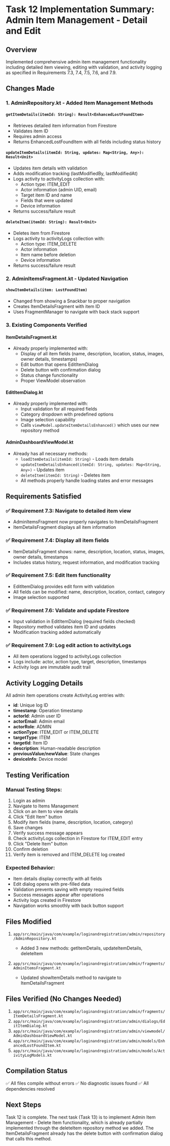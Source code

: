 # Task 12 Implementation Summary: Admin Item Management - Detail and Edit

## Overview
Implemented comprehensive admin item management functionality including detailed item viewing, editing with validation, and activity logging as specified in Requirements 7.3, 7.4, 7.5, 7.6, and 7.9.

## Changes Made

### 1. AdminRepository.kt - Added Item Management Methods

#### `getItemDetails(itemId: String): Result<EnhancedLostFoundItem>`
- Retrieves detailed item information from Firestore
- Validates item ID
- Requires admin access
- Returns EnhancedLostFoundItem with all fields including status history

#### `updateItemDetails(itemId: String, updates: Map<String, Any>): Result<Unit>`
- Updates item details with validation
- Adds modification tracking (lastModifiedBy, lastModifiedAt)
- Logs activity to activityLogs collection with:
  - Action type: ITEM_EDIT
  - Actor information (admin UID, email)
  - Target item ID and name
  - Fields that were updated
  - Device information
- Returns success/failure result

#### `deleteItem(itemId: String): Result<Unit>`
- Deletes item from Firestore
- Logs activity to activityLogs collection with:
  - Action type: ITEM_DELETE
  - Actor information
  - Item name before deletion
  - Device information
- Returns success/failure result

### 2. AdminItemsFragment.kt - Updated Navigation

#### `showItemDetails(item: LostFoundItem)`
- Changed from showing a Snackbar to proper navigation
- Creates ItemDetailsFragment with item ID
- Uses FragmentManager to navigate with back stack support

### 3. Existing Components Verified

#### ItemDetailsFragment.kt
- Already properly implemented with:
  - Display of all item fields (name, description, location, status, images, owner details, timestamps)
  - Edit button that opens EditItemDialog
  - Delete button with confirmation dialog
  - Status change functionality
  - Proper ViewModel observation

#### EditItemDialog.kt
- Already properly implemented with:
  - Input validation for all required fields
  - Category dropdown with predefined options
  - Image selection capability
  - Calls `viewModel.updateItemDetailsEnhanced()` which uses our new repository method

#### AdminDashboardViewModel.kt
- Already has all necessary methods:
  - `loadItemDetails(itemId: String)` - Loads item details
  - `updateItemDetailsEnhanced(itemId: String, updates: Map<String, Any>)` - Updates item
  - `deleteItem(itemId: String)` - Deletes item
  - All methods properly handle loading states and error messages

## Requirements Satisfied

### ✅ Requirement 7.3: Navigate to detailed item view
- AdminItemsFragment now properly navigates to ItemDetailsFragment
- ItemDetailsFragment displays all item information

### ✅ Requirement 7.4: Display all item fields
- ItemDetailsFragment shows: name, description, location, status, images, owner details, timestamps
- Includes status history, request information, and modification tracking

### ✅ Requirement 7.5: Edit Item functionality
- EditItemDialog provides edit form with validation
- All fields can be modified: name, description, location, contact, category
- Image selection supported

### ✅ Requirement 7.6: Validate and update Firestore
- Input validation in EditItemDialog (required fields checked)
- Repository method validates item ID and updates
- Modification tracking added automatically

### ✅ Requirement 7.9: Log edit action to activityLogs
- All item operations logged to activityLogs collection
- Logs include: actor, action type, target, description, timestamps
- Activity logs are immutable audit trail

## Activity Logging Details

All admin item operations create ActivityLog entries with:
- **id**: Unique log ID
- **timestamp**: Operation timestamp
- **actorId**: Admin user ID
- **actorEmail**: Admin email
- **actorRole**: ADMIN
- **actionType**: ITEM_EDIT or ITEM_DELETE
- **targetType**: ITEM
- **targetId**: Item ID
- **description**: Human-readable description
- **previousValue/newValue**: State changes
- **deviceInfo**: Device model

## Testing Verification

### Manual Testing Steps:
1. Login as admin
2. Navigate to Items Management
3. Click on an item to view details
4. Click "Edit Item" button
5. Modify item fields (name, description, location, category)
6. Save changes
7. Verify success message appears
8. Check activityLogs collection in Firestore for ITEM_EDIT entry
9. Click "Delete Item" button
10. Confirm deletion
11. Verify item is removed and ITEM_DELETE log created

### Expected Behavior:
- Item details display correctly with all fields
- Edit dialog opens with pre-filled data
- Validation prevents saving with empty required fields
- Success messages appear after operations
- Activity logs created in Firestore
- Navigation works smoothly with back button support

## Files Modified

1. `app/src/main/java/com/example/loginandregistration/admin/repository/AdminRepository.kt`
   - Added 3 new methods: getItemDetails, updateItemDetails, deleteItem

2. `app/src/main/java/com/example/loginandregistration/admin/fragments/AdminItemsFragment.kt`
   - Updated showItemDetails method to navigate to ItemDetailsFragment

## Files Verified (No Changes Needed)

1. `app/src/main/java/com/example/loginandregistration/admin/fragments/ItemDetailsFragment.kt`
2. `app/src/main/java/com/example/loginandregistration/admin/dialogs/EditItemDialog.kt`
3. `app/src/main/java/com/example/loginandregistration/admin/viewmodel/AdminDashboardViewModel.kt`
4. `app/src/main/java/com/example/loginandregistration/admin/models/EnhancedLostFoundItem.kt`
5. `app/src/main/java/com/example/loginandregistration/admin/models/ActivityLogModels.kt`

## Compilation Status

✅ All files compile without errors
✅ No diagnostic issues found
✅ All dependencies resolved

## Next Steps

Task 12 is complete. The next task (Task 13) is to implement Admin Item Management - Delete Item functionality, which is already partially implemented through the deleteItem repository method we added. The ItemDetailsFragment already has the delete button with confirmation dialog that calls this method.
